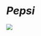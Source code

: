 # *Pepsi*
![](![Animation](https://user-images.githubusercontent.com/99739515/169406038-b29c009b-144d-454d-b8a7-f4eaad4044c5.gif)
)
